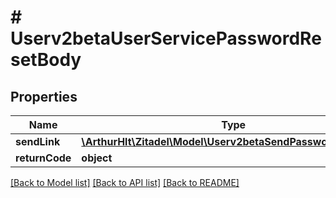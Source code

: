 # # Userv2betaUserServicePasswordResetBody

## Properties

Name | Type | Description | Notes
------------ | ------------- | ------------- | -------------
**sendLink** | [**\ArthurHlt\Zitadel\Model\Userv2betaSendPasswordResetLink**](Userv2betaSendPasswordResetLink.md) |  | [optional]
**returnCode** | **object** |  | [optional]

[[Back to Model list]](../../README.md#models) [[Back to API list]](../../README.md#endpoints) [[Back to README]](../../README.md)
